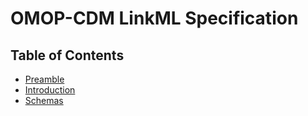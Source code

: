 # OMOP-CDM LinkML Specification

## Table of Contents

- [Preamble](00preamble)
- [Introduction](01introduction)
- [Schemas](02schemas)